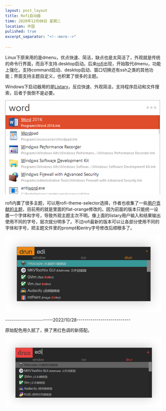 ```yaml
---
layout: post_layout
title: Rofi启动器
time: 2020年12月08日 星期二
location: 中国
pulished: true
excerpt_separator: "<!--more-->"

---
```


Linux下原来用的是dmenu，优点快速、简洁，缺点也是太简洁了，外观就是传统的命令行界面，而且不支持.desktop启动。后来[rofi](https://github.com/davatorium/rofi)出现，开始取代dmenu，功能上强化，支持command启动、desktop启动、窗口切换还有ssh之类的其他功能；界面支持主题自定义，也积累了很多的主题。

Windows下启动器用的是[Listary](https://www.listary.com/)，反应快速、外观简洁，支持程序启动和文件搜索，后者于我倒不是必要。

<!--more-->

<img src="/assets/img/listary.png" width="500px" />

rofi内置了很多主题，可以用rofi-theme-selector选择，作者也收集了一些[用户贡献的主题](https://github.com/davatorium/rofi-themes/tree/master/User%20Themes)，目前用的就是里面的flat-orange修改的。因为前面的版本只能统一设置一个字体和字号，导致外观主题主次不明。像上面的listary用户输入和结果输出使用不同的字号，层次就分明多了。不过rofi最新的版本可以让各部分使用不同的字体和字号，把主题文件里的prompt和entry字号修改后顺眼多了。

<img src="/assets/img/rofi.png" width="672px" />

------------------------2022/10/28---------------------------

原始配色用久腻了，换了黑红色调的新搭配。

<img src="/assets/img/rofi-newtheme.png" width="768px" />